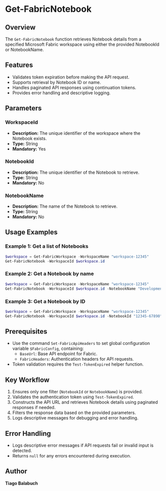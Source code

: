 # Get-FabricNotebook

## Overview

The `Get-FabricNotebook` function retrieves Notebook details from a specified Microsoft Fabric workspace using either the provided NotebookId or NotebookName.

## Features

- Validates token expiration before making the API request.
- Supports retrieval by Notebook ID or name.
- Handles paginated API responses using continuation tokens.
- Provides error handling and descriptive logging.

## Parameters

### WorkspaceId

- **Description:** The unique identifier of the workspace where the Notebook exists.
- **Type:** String
- **Mandatory:** Yes

### NotebookId

- **Description:** The unique identifier of the Notebook to retrieve.
- **Type:** String
- **Mandatory:** No

### NotebookName

- **Description:** The name of the Notebook to retrieve.
- **Type:** String
- **Mandatory:** No

## Usage Examples

### Example 1: Get a list of Notebooks

```powershell
$workspace = Get-FabricWorkspace -WorkspaceName "workspace-12345"
Get-FabricNotebook -WorkspaceId $workspace.id
```

### Example 2: Get a Notebook by name

```powershell
$workspace = Get-FabricWorkspace -WorkspaceName "workspace-12345"
Get-FabricNotebook -WorkspaceId $workspace.id -NotebookName "Development"
```

### Example 3: Get a Notebook by ID

```powershell
$workspace = Get-FabricWorkspace -WorkspaceName "workspace-12345"
Get-FabricNotebook -WorkspaceId $workspace.id -NotebookId "12345-67890"
```

## Prerequisites

- Use the command `Set-FabricApiHeaders` to set global configuration variable `$FabricConfig`, containing:
  - `BaseUrl`: Base API endpoint for Fabric.
  - `FabricHeaders`: Authentication headers for API requests.
- Token validation requires the `Test-TokenExpired` helper function.

## Key Workflow

1. Ensures only one filter (`NotebookId` or `NotebookName`) is provided.
2. Validates the authentication token using `Test-TokenExpired`.
3. Constructs the API URL and retrieves Notebook details using paginated responses if needed.
4. Filters the response data based on the provided parameters.
5. Logs descriptive messages for debugging and error handling.

## Error Handling

- Logs descriptive error messages if API requests fail or invalid input is detected.
- Returns `null` for any errors encountered during execution.

## Author

**Tiago Balabuch**
